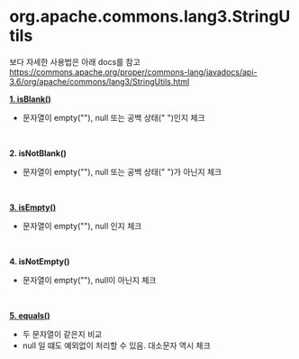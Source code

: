 # org.apache.commons.lang3.StringUtils

보다 자세한 사용법은 아래 docs를 참고
https://commons.apache.org/proper/commons-lang/javadocs/api-3.6/org/apache/commons/lang3/StringUtils.html


<b> <a href="IsBlank.java"> 1. isBlank() </a> </b>
 - 문자열이 empty(""), null 또는 공백 상태(" ")인지 체크
<br>

<b> 2. isNotBlank() </b>
 - 문자열이 empty(""), null 또는 공백 상태(" ")가 아닌지 체크
<br>

<b><a href="IsEmpty.java"> 3. isEmpty() </a> </b>
 - 문자열이 empty(""), null 인지 체크
<br>

<b> 4. isNotEmpty() </b>
 - 문자열이 empty(""), null이 아닌지 체크
<br>

<b> <a href="Equals"> 5. equals() </a> </b>
 - 두 문자열이 같은지 비교
 - null 일 떄도 예외없이 처리할 수 있음. 대소문자 역시 체크
<br>